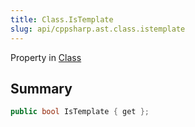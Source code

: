 ```yaml
---
title: Class.IsTemplate
slug: api/cppsharp.ast.class.istemplate
---
```

Property in [Class](/api/cppsharp/ast/class)

## Summary



```csharp
public bool IsTemplate { get };
```

